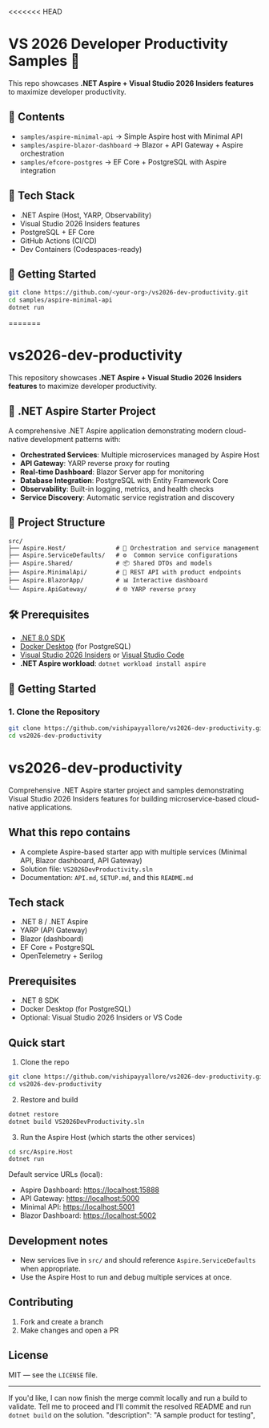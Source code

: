<<<<<<< HEAD

# VS 2026 Developer Productivity Samples 🚀

This repo showcases **.NET Aspire + Visual Studio 2026 Insiders features** to maximize developer productivity.

## 📂 Contents

- `samples/aspire-minimal-api` → Simple Aspire host with Minimal API
- `samples/aspire-blazor-dashboard` → Blazor + API Gateway + Aspire orchestration
- `samples/efcore-postgres` → EF Core + PostgreSQL with Aspire integration

## 🔧 Tech Stack

- .NET Aspire (Host, YARP, Observability)
- Visual Studio 2026 Insiders features
- PostgreSQL + EF Core
- GitHub Actions (CI/CD)
- Dev Containers (Codespaces-ready)

## 🚀 Getting Started

```bash
git clone https://github.com/<your-org>/vs2026-dev-productivity.git
cd samples/aspire-minimal-api
dotnet run
```

=======

# vs2026-dev-productivity

This repository showcases **.NET Aspire + Visual Studio 2026 Insiders features** to maximize developer productivity.

## 🚀 .NET Aspire Starter Project

A comprehensive .NET Aspire application demonstrating modern cloud-native development patterns with:

- **Orchestrated Services**: Multiple microservices managed by Aspire Host
- **API Gateway**: YARP reverse proxy for routing
- **Real-time Dashboard**: Blazor Server app for monitoring
- **Database Integration**: PostgreSQL with Entity Framework Core
- **Observability**: Built-in logging, metrics, and health checks
- **Service Discovery**: Automatic service registration and discovery

## 📁 Project Structure

```
src/
├── Aspire.Host/              # 🎯 Orchestration and service management
├── Aspire.ServiceDefaults/   # ⚙️  Common service configurations
├── Aspire.Shared/            # 📦 Shared DTOs and models
├── Aspire.MinimalApi/        # 🔗 REST API with product endpoints
├── Aspire.BlazorApp/         # 📊 Interactive dashboard
└── Aspire.ApiGateway/        # 🌐 YARP reverse proxy
```

## 🛠️ Prerequisites

- [.NET 8.0 SDK](https://dotnet.microsoft.com/download/dotnet/8.0)
- [Docker Desktop](https://www.docker.com/products/docker-desktop) (for PostgreSQL)
- [Visual Studio 2026 Insiders](https://visualstudio.microsoft.com/vs/preview/) or [Visual Studio Code](https://code.visualstudio.com/)
- **.NET Aspire workload**: `dotnet workload install aspire`

## 🚀 Getting Started

### 1. Clone the Repository

```bash
git clone https://github.com/vishipayyallore/vs2026-dev-productivity.git
cd vs2026-dev-productivity
```

# vs2026-dev-productivity

Comprehensive .NET Aspire starter project and samples demonstrating Visual Studio 2026 Insiders features
for building microservice-based cloud-native applications.

## What this repo contains

- A complete Aspire-based starter app with multiple services (Minimal API, Blazor dashboard, API Gateway)
- Solution file: `VS2026DevProductivity.sln`
- Documentation: `API.md`, `SETUP.md`, and this `README.md`

## Tech stack

- .NET 8 / .NET Aspire
- YARP (API Gateway)
- Blazor (dashboard)
- EF Core + PostgreSQL
- OpenTelemetry + Serilog

## Prerequisites

- .NET 8 SDK
- Docker Desktop (for PostgreSQL)
- Optional: Visual Studio 2026 Insiders or VS Code

## Quick start

1. Clone the repo

```bash
git clone https://github.com/vishipayyallore/vs2026-dev-productivity.git
cd vs2026-dev-productivity
```

2. Restore and build

```bash
dotnet restore
dotnet build VS2026DevProductivity.sln
```

3. Run the Aspire Host (which starts the other services)

```bash
cd src/Aspire.Host
dotnet run
```

Default service URLs (local):

- Aspire Dashboard: <https://localhost:15888>
- API Gateway: <https://localhost:5000>
- Minimal API: <https://localhost:5001>
- Blazor Dashboard: <https://localhost:5002>

## Development notes

- New services live in `src/` and should reference `Aspire.ServiceDefaults` when appropriate.
- Use the Aspire Host to run and debug multiple services at once.

## Contributing

1. Fork and create a branch
2. Make changes and open a PR

## License

MIT — see the `LICENSE` file.

---

If you'd like, I can now finish the merge commit locally and run a build to validate. Tell me to proceed and I'll commit the resolved README and run `dotnet build` on the solution.
    "description": "A sample product for testing",
